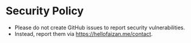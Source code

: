 # Security Policy

- Please do not create GitHub issues to report security vulnerabilities.
- Instead, report them via <https://hellofaizan.me/contact>.
